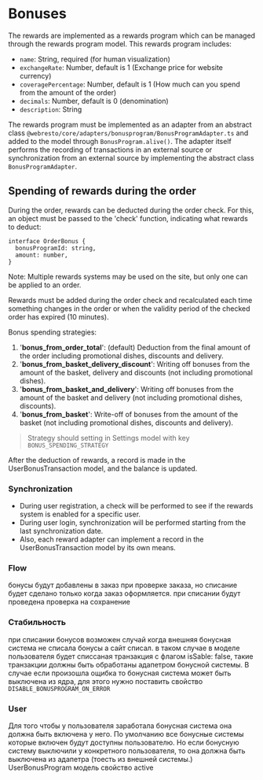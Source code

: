 # Bonuses

The rewards are implemented as a rewards program which can be managed through the rewards program model. This rewards program includes:

  - `name`: String, required (for human visualization)
  - `exchangeRate`: Number, default is 1 (Exchange price for website currency)
  - `coveragePercentage`: Number, default is 1 (How much can you spend from the amount of the order)
  - `decimals`: Number, default is 0 (denomination)
  - `description`: String

The rewards program must be implemented as an adapter from an abstract class  `@webresto/core/adapters/bonusprogram/BonusProgramAdapter.ts` and added to the model through `BonusProgram.alive()`. The adapter itself performs the recording of transactions in an external source or synchronization from an external source by implementing the abstract class `BonusProgramAdapter`.

## Spending of rewards during the order

During the order, rewards can be deducted during the order check. For this, an object must be passed to the 'check' function, indicating what rewards to deduct:

```
interface OrderBonus {
  bonusProgramId: string,
  amount: number,
}
```

Note: Multiple rewards systems may be used on the site, but only one can be applied to an order.

Rewards must be added during the order check and recalculated each time something changes in the order or when the validity period of the checked order has expired (10 minutes).

Bonus spending strategies:
1) '**bonus_from_order_total**': (default) Deduction from the final amount of the order including promotional dishes, discounts and delivery.
2) '**bonus_from_basket_delivery_discount**': Writing off bonuses from the amount of the basket, delivery and discounts (not including promotional dishes).
3) '**bonus_from_basket_and_delivery**': Writing off bonuses from the amount of the basket and delivery (not including promotional dishes, discounts).
4) '**bonus_from_basket**': Write-off of bonuses from the amount of the basket (not including promotional dishes, discounts and delivery).

> Strategy should setting in Settings model with key `BONUS_SPENDING_STRATEGY`

After the deduction of rewards, a record is made in the UserBonusTransaction model, and the balance is updated.

### Synchronization

- During user registration, a check will be performed to see if the rewards system is enabled for a specific user.
- During user login, synchronization will be performed starting from the last synchronization date.
- Also, each reward adapter can implement a record in the UserBonusTransaction model by its own means.

### Flow

бонусы будут добавлены в заказ при проверке заказа, но списание будет сделано только когда заказ оформляется.
при списании будут проведена проверка на сохранение

### Стабильность 

при списании бонусов возможен случай когда внешняя бонусная система не списала бонусы а сайт списал. в таком случае в моделе пользователя будет списсаная транзакция с флагом isSable: false, такие транзакции должны быть обработаны адапетром бонусной системы. В случае если произошла ощибка то бонусная система может быть выключена из ядра, для этого нужно поставить свойство 
`DISABLE_BONUSPROGRAM_ON_ERROR`

### User
Для того чтобы у пользователя заработала бонусная система она должна быть включена у него. По умолчанию все бонусные системы которые включен будут доступны пользователю. Но если бонусную систему выключили у конкретного пользователя, то она должна быть выключена из адапетра (тоесть из внешней системы.) UserBonusProgram модель свойство active 
